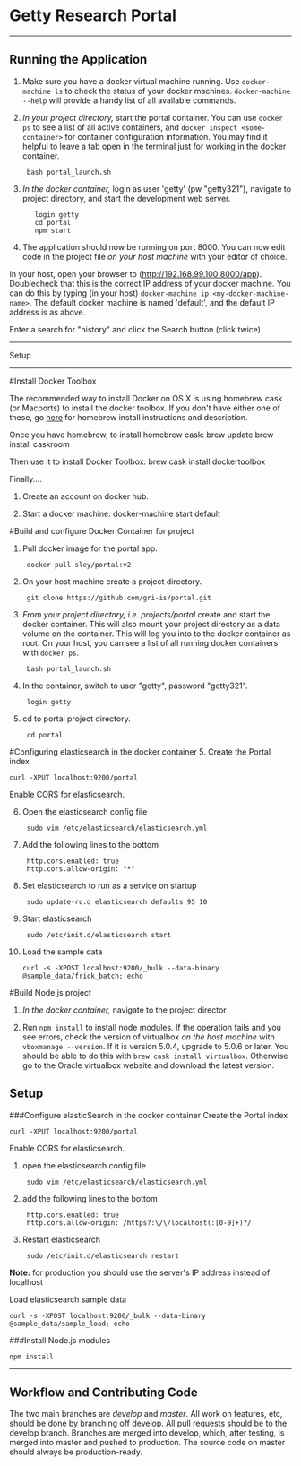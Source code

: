 Getty Research Portal
=====================
*******************************


Running the Application
------------------------

1. Make sure you have a docker virtual machine running. Use `docker-machine ls` to check the status of your docker machines. `docker-machine --help` will provide a handy list of all available commands.

2. *In your project directory,* start the portal container. You can use `docker ps` to see a list of all active containers, and `docker inspect <some-container>` for container configuration information. You may find it helpful to leave a tab open in the terminal just for working in the docker container.
        
        bash portal_launch.sh

3. *In the docker container,* login as user 'getty' (pw "getty321"), navigate to project directory, and start the development web server.

          login getty
          cd portal
          npm start

4. The application should now be running on port 8000. You can now edit code in the project file *on your host machine* with your editor of choice.

In your host, open your browser to (http://192.168.99.100:8000/app). Doublecheck that this is the correct IP address of your docker machine. You can do this by typing (in your host) `docker-machine ip <my-docker-machine-name>`. The default docker machine is named 'default', and the default IP address is as above.


Enter a search for "history" and click the Search button (click twice)

*******************************


Setup
_______________________

#Install Docker Toolbox

The recommended way to install Docker on OS X is using homebrew cask (or Macports) to install the docker toolbox.
If you don't have either one of these, go [here](http://http://brew.sh/) for homebrew install instructions and description.

Once you have homebrew, to install homebrew cask:
        brew update
        brew install caskroom

Then use it to install Docker Toolbox:
        brew cask install dockertoolbox

Finally....

1. Create an account on docker hub.

2. Start a docker machine:
        docker-machine start default


#Build and configure Docker Container for project
1. Pull docker image for the portal app.

        docker pull sley/portal:v2

2. On your host machine create a project directory.

        git clone https://github.com/gri-is/portal.git

3. *From your project directory, i.e. projects/portal* create and start the docker container. This will also mount your project directory as a data volume on the container. This will log you into to the docker container as root. On your host, you can see a list of all running docker containers with `docker ps`.

        bash portal_launch.sh

3. In the container, switch to user "getty", password "getty321".

        login getty

4. cd to portal project directory.

        cd portal

#Configuring elasticsearch in the docker container
5. Create the Portal index

    curl -XPUT localhost:9200/portal

Enable CORS for elasticsearch.

6. Open the elasticsearch config file

        sudo vim /etc/elasticsearch/elasticsearch.yml

7. Add the following lines to the bottom

        http.cors.enabled: true
        http.cors.allow-origin: "*"
        
8. Set elasticsearch to run as a service on startup
    
        sudo update-rc.d elasticsearch defaults 95 10

9. Start elasticsearch

        sudo /etc/init.d/elasticsearch start

10. Load the sample data

        curl -s -XPOST localhost:9200/_bulk --data-binary @sample_data/frick_batch; echo

#Build Node.js project

1. *In the docker container,* navigate to the project director

2. Run `npm install` to install node modules. If the operation fails and you see errors, check the version of virtualbox *on the host machine* with `vboxmanage --version`. If it is version 5.0.4, upgrade to 5.0.6 or later. You should be able to do this with `brew cask install virtualbox`. Otherwise go to the Oracle virtualbox website and download the latest version.













Setup
-----
###Configure elasticSearch in the docker container
Create the Portal index

    curl -XPUT localhost:9200/portal

Enable CORS for elasticsearch.

1. open the elasticsearch config file

        sudo vim /etc/elasticsearch/elasticsearch.yml

2. add the following lines to the bottom

        http.cors.enabled: true
        http.cors.allow-origin: /https?:\/\/localhost(:[0-9]+)?/

3. Restart elasticsearch

        sudo /etc/init.d/elasticsearch restart

**Note:** for production you should use the server's IP address instead of localhost

Load elasticsearch sample data

    curl -s -XPOST localhost:9200/_bulk --data-binary @sample_data/sample_load; echo

###Install Node.js modules

    npm install

*******************************


Workflow and Contributing Code
------------------------------

The two main branches are _develop_ and _master_. All work on features, etc, should be done by branching off develop.
All pull requests should be to the develop branch. Branches are merged into develop, which, after testing, is merged into master and pushed to production.
The source code on master should always be production-ready.

